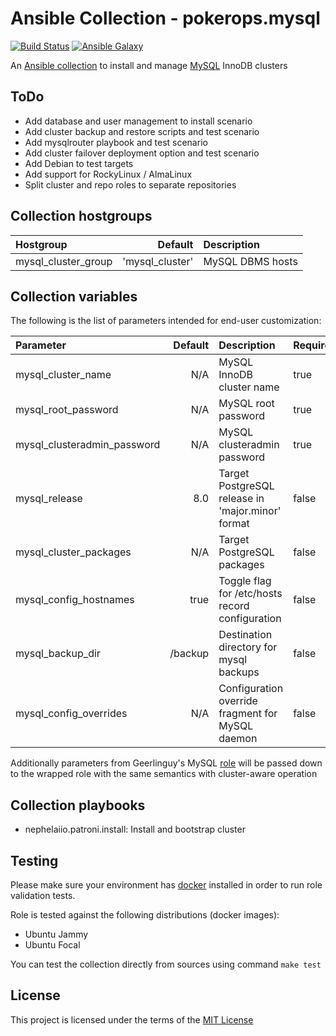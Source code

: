 # Ansible Collection - pokerops.mysql

[![Build Status](https://github.com/pokerops/ansible-collection-mysql/actions/workflows/molecule.yml/badge.svg)](https://github.com/pokerops/ansible-collection-mysql/actions/wofklows/molecule.yml)
[![Ansible Galaxy](http://img.shields.io/badge/ansible--galaxy-pokerops.mysql-blue.svg)](https://galaxy.ansible.com/ui/repo/published/pokerops/mysql/)

An [Ansible collection](https://galaxy.ansible.com/ui/repo/published/nephelaiio/mysql/) to install and manage [MySQL](https://www.mysql.com/) InnoDB clusters

## ToDo

* Add database and user management to install scenario
* Add cluster backup and restore scripts and test scenario
* Add mysqlrouter playbook and test scenario
* Add cluster failover deployment option and test scenario
* Add Debian to test targets
* Add support for RockyLinux / AlmaLinux
* Split cluster and repo roles to separate repositories

## Collection hostgroups

| Hostgroup           |         Default | Description        |
|:--------------------|----------------:|:-------------------|
| mysql_cluster_group | 'mysql_cluster' | MySQL DBMS hosts   |

## Collection variables

The following is the list of parameters intended for end-user customization: 

| Parameter                   | Default | Description                                       | Required |
|:----------------------------|--------:|:--------------------------------------------------|:---------|
| mysql_cluster_name          |     N/A | MySQL InnoDB cluster name                         | true     |
| mysql_root_password         |     N/A | MySQL root password                               | true     |
| mysql_clusteradmin_password |     N/A | MySQL clusteradmin password                       | true     |
| mysql_release               |     8.0 | Target PostgreSQL release in 'major.minor' format | false    |
| mysql_cluster_packages      |     N/A | Target PostgreSQL packages                        | false    |
| mysql_config_hostnames      |    true | Toggle flag for /etc/hosts record configuration   | false    |
| mysql_backup_dir            | /backup | Destination directory for mysql backups           | false    |
| mysql_config_overrides      |     N/A | Configuration override fragment for MySQL daemon  | false    |

Additionally parameters from Geerlinguy's MySQL [role](https://github.com/geerlingguy/ansible-role-mysql) will be passed down to the wrapped role with the same semantics with cluster-aware operation

## Collection playbooks

* nephelaiio.patroni.install: Install and bootstrap cluster

## Testing

Please make sure your environment has [docker](https://www.docker.com) installed in order to run role validation tests.

Role is tested against the following distributions (docker images):

  * Ubuntu Jammy
  * Ubuntu Focal

You can test the collection directly from sources using command `make test`

## License

This project is licensed under the terms of the [MIT License](/LICENSE)

